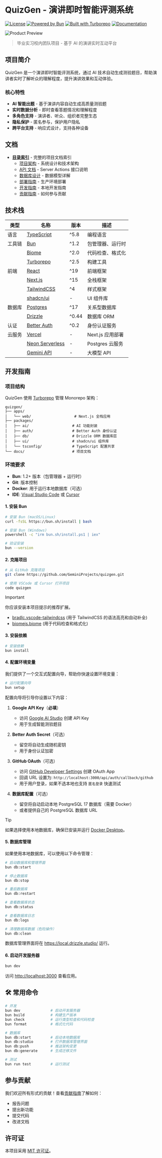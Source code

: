 # QuizGen - 演讲即时智能评测系统

[![License](https://img.shields.io/badge/license-MIT-blue.svg)](LICENSE)
[![Powered by Bun](https://img.shields.io/badge/powered%20by-Bun-red.svg)](https://bun.sh/)
[![Built with Turborepo](https://img.shields.io/badge/built%20with-Turborepo-blueviolet.svg)](https://turbo.build/)
[![Documentation](https://img.shields.io/badge/docs-available-green.svg)](./docs/README.md)

<picture>
  <source media="(prefers-color-scheme: dark)" srcset="https://github.com/user-attachments/assets/e7ae9997-82f7-4a1d-9a3b-fb1b846f971e">
  <source media="(prefers-color-scheme: light)" srcset="https://github.com/user-attachments/assets/457b7180-57c2-4aed-8e46-8f5576c9b00a">
  <img alt="Product Preview" src="https://github.com/user-attachments/assets/457b7180-57c2-4aed-8e46-8f5576c9b00a">
</picture>

> 毕业实习校内团队项目 - 基于 AI 的演讲实时互动平台

## 项目简介

QuizGen 是一个演讲即时智能评测系统，通过 AI 技术自动生成测验题目，帮助演讲者实时了解听众的理解程度，提升演讲效果和互动体验。

### 核心特性

- **AI 智能出题** - 基于演讲内容自动生成高质量测验题
- **实时数据分析** - 即时查看答题情况和理解程度
- **多角色支持** - 演讲者、听众、组织者完整生态
- **隐私保护** - 匿名参与，保护用户隐私
- **跨平台支持** - 响应式设计，支持各种设备

## 文档

- [**目录索引**](./docs/README.md) - 完整的项目文档索引
  - [项目架构](./docs/architecture.md) - 系统设计和技术架构
  - [API 文档](./docs/api.md) - Server Actions 接口说明
  - [数据库设计](./docs/database.md) - 数据模型详解
  - [部署指南](./docs/deployment.md) - 生产环境部署
  - [开发指南](./docs/development.md) - 本地开发指南
  - [贡献指南](./CONTRIBUTING.md) - 如何参与贡献


## 技术栈

| 类型   | 名称                                                | 版本  | 描述             |
| ------ | --------------------------------------------------- | ----- | ---------------- |
| 语言   | [TypeScript](https://www.typescriptlang.org/)       | ^5.8  | 编程语言         |
| 工具链 | [Bun](https://bun.sh)                               | ^1.2  | 包管理器、运行时 |
|        | [Biome](https://biomejs.dev)                        | ^2.0  | 代码检查、格式化 |
|        | [Turborepo](https://turbo.build)                    | ^2.5  | 构建工具         |
| 前端   | [React](https://react.dev)                          | ^19   | 前端框架         |
|        | [Next.js](https://nextjs.org)                       | ^15   | 全栈框架         |
|        | [TailwindCSS](https://tailwindcss.com)              | ^4    | 样式框架         |
|        | [shadcn/ui](https://ui.shadcn.com)                  | -     | UI 组件库        |
| 数据库 | [Postgres](https://www.postgresql.org/)             | ^17   | 关系型数据库     |
|        | [Drizzle](https://orm.drizzle.team)                 | ^0.44 | 数据库 ORM       |
| 认证   | [Better Auth](https://better-auth.com)              | ^0.2  | 身份认证服务     |
| 云服务 | [Vercel](https://vercel.com)                        | -     | Next.js 应用部署 |
|        | [Neon Serverless](https://neon.tech)                | -     | Postgres 云服务  |
|        | [Gemini API](https://ai.google.dev/gemini-api/docs) | -     | 大模型 API       |

## 开发指南

### 项目结构

QuizGen 使用 [Turborepo](https://turbo.build/repo/docs) 管理 Monorepo 架构：

```
quizgen/
├── apps/
│   └── web/                    # Next.js 全栈应用
├── packages/
│   ├── ai/                    # AI 功能封装
│   ├── auth/                  # Better Auth 身份认证
│   ├── db/                    # Drizzle ORM 数据库层
│   ├── ui/                    # shadcn/ui 组件库
│   └── tsconfig/              # TypeScript 配置共享
└── docs/                      # 项目文档
```


### 环境要求

- **Bun**: 1.2+ 版本（包管理器 + 运行时）
- **Git**: 版本控制
- **Docker**: 用于运行本地数据库（可选）
- **IDE**: [Visual Studio Code](https://code.visualstudio.com) 或 [Cursor](https://cursor.com)

#### 1. 安装 Bun
```bash
# 安装 Bun (macOS/Linux)
curl -fsSL https://bun.sh/install | bash

# 安装 Bun (Windows)
powershell -c "irm bun.sh/install.ps1 | iex"

# 验证安装
bun --version
```

#### 2. 克隆项目
```bash
# 从 GitHub 克隆项目
git clone https://github.com/GeminiProjects/quizgen.git

# 使用 VSCode 或 Cursor 打开项目
code quizgen
```

> [!IMPORTANT]
> 你应该安装本项目提示的推荐扩展。
>   
> - [bradlc.vscode-tailwindcss](https://marketplace.visualstudio.com/items?itemName=bradlc.vscode-tailwindcss) (用于 TailwindCSS 的语法高亮和自动补全)
> - [biomejs.biome](https://marketplace.visualstudio.com/items?itemName=biomejs.biome) (用于代码检查和格式化)

#### 3. 安装依赖

```bash
# 安装依赖
bun install
```

#### 4. 配置环境变量

我们提供了一个交互式配置向导，帮助你快速设置环境变量：

```bash
# 运行配置向导
bun setup
```

配置向导将引导你设置以下内容：

1. **Google API Key**（**必填**）
   - 访问 [Google AI Studio](https://aistudio.google.com/app/apikey) 创建 API Key
   - 用于生成智能测验题目

2. **Better Auth Secret**（可选）
   - 留空将自动生成随机密钥
   - 用于身份认证加密

3. **GitHub OAuth**（可选）
   - 访问 [GitHub Developer Settings](https://github.com/settings/developers) 创建 OAuth App
   - 回调 URL 设置为: `http://localhost:3000/api/auth/callback/github`
   - 用于用户登录，如果不选本地也支持 `匿名登录` 快速测试

4. **数据库配置**（可选）
   - 留空将自动启动本地 PostgreSQL 17 数据库（需要 Docker）
   - 或者提供自己的 PostgreSQL 数据库 URL

> [!TIP]
> 如果选择使用本地数据库，确保已安装并运行 [Docker Desktop](https://www.docker.com/products/docker-desktop/)。

#### 5. 数据库管理

如果使用本地数据库，可以使用以下命令管理：

```bash
# 启动数据库和管理界面
bun db:start

# 停止数据库
bun db:stop

# 重启数据库
bun db:restart

# 查看数据库状态
bun db:status

# 查看数据库日志
bun db:logs

# 清理数据库数据（危险操作）
bun db:clean
```

数据库管理界面将在 https://local.drizzle.studio/ 运行。

#### 6. 启动开发服务器
```bash
bun dev
```

访问 [http://localhost:3000](http://localhost:3000) 查看应用。

## 🛠️ 常用命令

```bash
# 开发
bun dev              # 启动开发服务器
bun build            # 构建生产版本
bun check            # 运行类型检查和代码检查
bun format           # 格式化代码

# 数据库
bun db:start         # 启动本地数据库
bun db:studio        # 打开数据库管理界面
bun db:push          # 推送架构变更
bun db:generate      # 生成迁移文件

# 测试
bun run test         # 运行测试
```

## 参与贡献

我们欢迎所有形式的贡献！查看[贡献指南](./CONTRIBUTING.md)了解如何：

- 报告问题
- 提出新功能
- 提交代码
- 改进文档

## 许可证

本项目采用 [MIT 许可证](./LICENSE)。
